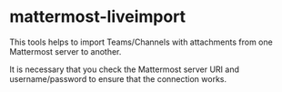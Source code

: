 # mattermost-liveimport
This tools helps to import Teams/Channels with attachments from one Mattermost server to another.

It is necessary that you check the Mattermost server URI and username/password to ensure that the connection works.

